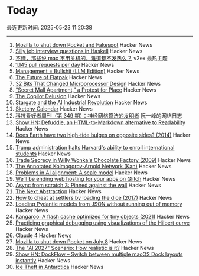 # Today

最近更新时间: 2025-05-23 11:20:38

--- 
1. [Mozilla to shut down Pocket and Fakespot](https://support.mozilla.org/en-US/kb/future-of-pocket) Hacker News
2. [Silly job interview questions in Haskell](https://chrispenner.ca/posts/interview) Hacker News
3. [不懂，那些说 mac 不用关机的，难道都不发热么？](https://www.v2ex.com/t/1133688) v2ex 最热主题
4. [1,145 pull requests per day](https://saile.it/1145-pull-requests-per-day/) Hacker News
5. [Management = Bullshit (LLM Edition)](http://funcall.blogspot.com/2025/05/management-bullshit.html) Hacker News
6. [The Future of Flatpak](https://lwn.net/Articles/1020571/) Hacker News
7. [32 Bits That Changed Microprocessor Design](https://spectrum.ieee.org/bellmac-32-ieee-milestone) Hacker News
8. [“Secret Mall Apartment,” a Protest for Place](https://modernagejournal.com/secret-mall-apartment-a-protest-for-place/251023/) Hacker News
9. [The Copilot Delusion](https://deplet.ing/the-copilot-delusion/) Hacker News
10. [Stargate and the AI Industrial Revolution](https://davefriedman.substack.com/p/stargate-and-the-ai-industrial-revolution) Hacker News
11. [Sketchy Calendar](https://www.inkandswitch.com/ink/notes/sketchy-calendar/) Hacker News
12. [科技爱好者周刊（第 349 期）：神经网络算法的发明者](http://www.ruanyifeng.com/blog/2025/05/weekly-issue-349.html) 阮一峰的网络日志
13. [Show HN: Defuddle, an HTML-to-Markdown alternative to Readability](https://github.com/kepano/defuddle) Hacker News
14. [Does Earth have two high-tide bulges on opposite sides? (2014)](http://physics.stackexchange.com/questions/121830/does-earth-really-have-two-high-tide-bulges-on-opposite-sides) Hacker News
15. [Trump administration halts Harvard's ability to enroll international students](https://www.nytimes.com/2025/05/22/us/politics/trump-harvard-international-students.html) Hacker News
16. [Trade Secrecy in Willy Wonka's Chocolate Factory (2009)](https://papers.ssrn.com/sol3/papers.cfm?abstract_id=1430463) Hacker News
17. [The Annotated Kolmogorov-Arnold Network (Kan)](https://alexzhang13.github.io/blog/2024/annotated-kan/) Hacker News
18. [Problems in AI alignment: A scale model](https://muldoon.cloud/2025/05/22/alignment.html) Hacker News
19. [We’ll be ending web hosting for your apps on Glitch](https://blog.glitch.com/post/changes-are-coming-to-glitch/) Hacker News
20. [Async from scratch 3: Pinned against the wall](https://natkr.com/2025-05-22-async-from-scratch-3/) Hacker News
21. [The Next Abstraction](https://substack.com/inbox/post/164096497) Hacker News
22. [How to cheat at settlers by loading the dice (2017)](https://izbicki.me/blog/how-to-cheat-at-settlers-of-catan-by-loading-the-dice-and-prove-it-with-p-values.html) Hacker News
23. [Loading Pydantic models from JSON without running out of memory](https://pythonspeed.com/articles/pydantic-json-memory/) Hacker News
24. [Kangaroo: A flash cache optimized for tiny objects (2021)](https://engineering.fb.com/2021/10/26/core-infra/kangaroo/) Hacker News
25. [Practicing graphical debugging using visualizations of the Hilbert curve](https://akkartik.name/debugUIs.html) Hacker News
26. [Claude 4](https://www.anthropic.com/news/claude-4) Hacker News
27. [Mozilla to shut down Pocket on July 8](https://support.mozilla.org/en-US/kb/future-of-pocket) Hacker News
28. [The "AI 2027" Scenario: How realistic is it?](https://garymarcus.substack.com/p/the-ai-2027-scenario-how-realistic) Hacker News
29. [Show HN: DockFlow – Switch between multiple macOS Dock layouts instantly](https://dockflow.appitstudio.com/) Hacker News
30. [Ice Theft in Antarctica](https://nautil.us/ice-theft-in-antarctica-1210083/) Hacker News
